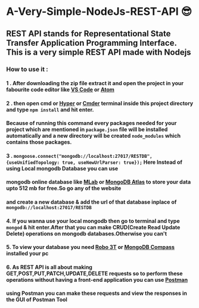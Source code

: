 # A-Very-Simple-NodeJs-REST-API 😎

## REST API stands for Representational State Transfer Application Programming Interface. This is a very simple REST API made with Nodejs

### How to use it :

####  1 .  After downloading the zip file extract it and open the project in your fabourite code editor like [VS Code](https://code.visualstudio.com/) or [Atom](https://atom.io/)
####  2 .   then open cmd or [Hyper](https://hyper.is/) or [Cmder](https://cmder.net/) terminal inside this project directory and type `npm install` and hit enter.
####  Because of running this command every packages needed for your project which are mentioned in `package.json` file will be installed automatically and a new directory will be created `node_modules` which contains those packages.

####  3 . `mongoose.connect("mongodb://localhost:27017/RESTDB", {useUnifiedTopology: true, useNewUrlParser: true});` Here Instead of using Local mongodb Database you can use
####  mongodb online database like [MLab](https://mlab.com/) or [MongoDB Atlas](https://www.mongodb.com/cloud/atlas) to store your data upto 512 mb for free.So go any of the website
#### and create a new database & add the url of that database inplace of  `mongodb://localhost:27017/RESTDB` 

#### 4. If you wanna use your local mongodb then go to terminal and type `mongod` & hit enter.After that you can make CRUD(Create Read Update Delete) operations on mongodb databases.Otherwise you can't

#### 5. To view your database you need [Robo 3T](https://robomongo.org/) or [MongoDB Compass](https://www.mongodb.com/products/compass) installed your pc

#### 6. As REST API is all about making GET,POST,PUT,PATCH,UPDATE,DELETE requests so to perform these operations without having a front-end application you can use [Postman](https://www.postman.com/)
#### using Postman you can make these requests and view the responses in the GUI of Postman Tool


